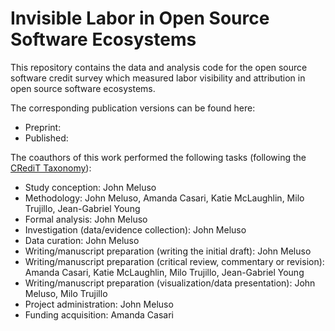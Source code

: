   # Invisible Labor in Open Source Software Ecosystems

  This repository contains the data and analysis code for the open source software credit survey which measured labor visibility and attribution in open source software ecosystems.

  The corresponding publication versions can be found here:
  - Preprint:
  - Published: 

  The coauthors of this work performed the following tasks (following the [CRediT Taxonomy](https://www.nature.com/articles/508312a/tables/1)):
  - Study conception: John Meluso
  - Methodology: John Meluso, Amanda Casari, Katie McLaughlin, Milo Trujillo, Jean-Gabriel Young
  - Formal analysis: John Meluso
  - Investigation (data/evidence collection): John Meluso
  - Data curation: John Meluso
  - Writing/manuscript preparation (writing the initial draft): John Meluso
  - Writing/manuscript preparation (critical review, commentary or revision): Amanda Casari, Katie McLaughlin, Milo Trujillo, Jean-Gabriel Young
  - Writing/manuscript preparation (visualization/data presentation): John Meluso, Milo Trujillo
  - Project administration: John Meluso
  - Funding acquisition: Amanda Casari
